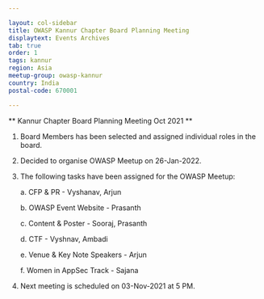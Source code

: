 ```yaml
---

layout: col-sidebar
title: OWASP Kannur Chapter Board Planning Meeting
displaytext: Events Archives
tab: true
order: 1
tags: kannur
region: Asia
meetup-group: owasp-kannur
country: India
postal-code: 670001

---
```


** Kannur Chapter Board Planning Meeting Oct 2021 **

1. Board Members has been selected and assigned individual roles in the board.

2. Decided to organise OWASP Meetup on 26-Jan-2022.

3. The following tasks have been assigned for the OWASP Meetup:

   a. CFP & PR - Vyshanav, Arjun 

   b. OWASP Event Website - Prasanth

   c. Content & Poster - Sooraj, Prasanth

   d. CTF - Vyshnav, Ambadi

   e. Venue & Key Note Speakers - Arjun

   f. Women in AppSec Track - Sajana

4. Next meeting is scheduled on 03-Nov-2021 at 5 PM.

